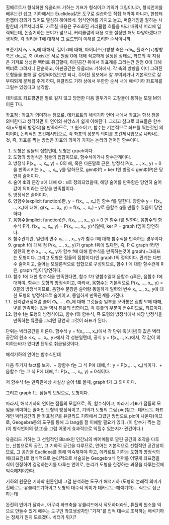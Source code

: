 힐베르트가 형식화한 유클리드 기하는 기표가 형식이고 기의가 그림이니까, 형식언어를 배우는건 쉽고, 기하에서는 Euclidea같은 도구로 실습하듯 직접 해봐야 하니까, 한쳅터 한쳅터 강의가 있어도 열심히 해야겠네. 형식언어를 가지고 놀고, 퍼즐개임을 잘하는 사람한테 가르치더라도, 가르칠 내용은 구조화된 커리큘럼 흐름을 따라 배워서 머리에 입력되는데, 논증기하는 분야가 넓으니, 커리큘럼의 내용 흐름 설정만 해도 다양하겠다고 생각함. 각 정리들 T에 대해서 그 로드맵이 이해를 고려한 순서이니까.

표준기저 e₁ ~ eₙ에 대해서, 길이 d에 대해, 마이너스(-)방향 축은 -deₖ, 플러스(+)방향 축은 deₖ로, 축 (Axis)은 서로 원점 O에 대해 직교하게 설정된 상태로, 좌표의 각 지점은 기저로 생성한 벡터로 취급할때, 아핀공간 위에서 좌표계를 그리는건 원점 O에 대해 벡터로 그려지니 단순하고, 아핀공간은 유클리드 기하에서, 각 축의 방향을 이미 그려진 도형들을 통해 잘 설정되어있으면 되니, 주어진 정보에서 잘 부여되거나 기본적으로 잘 부여되게 문제를 주게 하여, 유클리드 기하 상에서 무한한 순서 내에 해석기하 좌표계를 그릴수 있겠다고 생각함.

데카르트 좌표평면은 별로 깊지 않고 당연한 다음 열두가지 고찰들이 통하는 모델 M의 이론 T다.

좌표점 : 좌표가 의미하는 점으로, 데카르트의 해석기하 언어 내에서 좌표는 항상 점을 의미한다고 생각하면 이 언어의 뉘앙스가 쉽게 이해된다. 그리고 참고로 좌표들은 함수식(=도형의 방정식)을 만족하므로, 그 원소이고, 함수는 기본적으로 좌표를 찍는것인 의미이며, 논리적인 조건제시법으로, 각 좌표의 성분의 의미를 조건제시법으로 나타내는것, 즉, 좌표를 찍는 방법은 좌표의 의미가 가지는 논리의 언어인 함수이다.

1. 도형은 점들의 집합인데, 도형은 grpah이다.
2. 도형의 방정식은 점들의 집합이므로, 함수식이거나 함수관계이다.
3. 방정식 P(x₁, ..., xₙ, y) = 0의 해, 혹은 다른말로 근은, 방정식 P(x₁, ..., xₙ, y) = 0을 만족시키는 x₁, ..., xₙ, y를 말하므로, genΦ(f) = ker f인 방정식 genΦ(P)은 당연히 술어이다.
4. 술어 Φ와 문장 s에 대해 Φ : s로 정의되었을때, 해당 술어를 만족함은 당연히 술어값이 의미라는 문장을 만족함이다.
5. 방정식은 술어이다.
6. 양함수(explicit function)란, y = f(x₁, .., xₙ)인 함수 f를 말한다. 양함수 y = f(x₁, .., xₙ)에 대해, g(x₁, ..., xₙ, y) = f(x₁, .., xₙ) - y로 음함수 g를 만들수 있음이 당연하다.
7. 음함수(implicit function)란, f(x₁, ..., xₙ, y) = 0 인 함수 f를 말한다. 음함수의 함수식 P가, f(x₁, ..., xₙ, y) = P(x₁, ..., xₙ, y)식일때, ker P = graph f임이 당연하다.
8. 함수관계란, 일련의 변수 x₁, ..., xₙ, y가 함수 f에 대해 함수식을 만족하는 경우이다.
9. graph f에 대해 점 P(x₁, ..., xₙ, y)가 graph f위에 있다면, 즉, P ∈ graph f라면 일련의 변수 x₁, ..., xₙ, y가 함수 f에 대해 함수식을 만족하는것이 graph(=그래프는 도형이다. 그리고 도형은 점들의 집합이다)인 graph f의 정의이다. 관계는 다변수 술어이고, 술어는 모델론적으로 집합으로 구성되므로, 함수 f 에 대한 함수관계 R은, graph f임이 당연하다.
10. 함수 f에 대한 함수식을 만족한다면, 함수 f가 양함수일때 음함수 g혹은, 음함수 f에 대하여, 함수는 도형의 방정식이고, 따라서, 음함수는 기본적으로 P(x₁, ..., xₙ, y) = 0꼴의 방정식이므로, 음함수 문장은 술어랑 동일하게 일련의 변수 x₁, ..., xₙ, y에 대한 도형의 방정식으로 술어이고, 동일하게 만족관계를 가진다.
11. 진리값배정처럼 술어 Φ₁, ..., Φₙ에 대해 그것들중 일부를 모아놓은 집합 Ψ에 대해, Ψ를 만족하는 값들 역시 튜플의 집합이고, 각 튜플의 부분이 변수이므로, 좌표이다.
12. 함수 f는 도형의 방정식이고, 함수 f의 함수식, 즉 도형의 방정식에서 해당 방정식을 만족하는 튜플을 그리면 당연히 그것이 좌표가 된다.

단위는 벡터공간을 이룬다. 함수식 y = f(x₁, ..., xₙ)에서 각 단위 축(차원)의 값은 벡터공간의 원소 <x₁, ..., xₙ, y>에서 각 성분일텐데, 공식 y = f(x₁, .., xₙ)에서, 각 값이 의미하는바가 있다면 단위로 취급될것이다.

해석기하의 언어는 함수식인데

다음 두가지 fact를 보자.
 + 양함수 f는 그 식 P에 대해, f : y = P(x₁, ..., xₙ)식이다.
 + 음함수 f는 그 식 P에 대해, f : P(x₁, ..., xₙ, y) = 0식이다.

저 함수식 f는 만족관계상 사실상 술어 f로 볼때, graph f가 그 의미이다.

그리고 graph f는 점들의 모임으로, 도형이다.

따라서, 해석기하의 언어는 점들의 모임으로, 즉, 함수식이고, 따라서 기표가 점들의 모임을 의미하는 술어인 도형의 방정식이고, 기의가 도형의 그림 pic(참고 : 데카르트 좌표계인 벡터공간의 한 좌표점 P를 유클리드 기하에서 그렸던 방법으로 pic이 나온다)이므로, Geogebra등의 도구를 통해 그 lang를 잘 이해할 필요가 있다. (이 함수가 찍는 점(이 형식언어의 랑그)을 그럼 어떻게 효과적으로 익힐수 있는지가 관건이다.)

유클리드 기하는 그 선험적인 Blank인 인간뇌의 베어메탈로 깔린 공간의 조작을 다루는, 선험으로의 공간, 그 기하적 공간을 다루므로, 언어는 기본적으로 선험적인 공간상이므로, 그 공간을 Euclidea를 통해 익숙해져야 하고, 데카르트 기하는 도형의 방정식의 해(좌표점)로 형식적으로 논리적으로 서술되는 Geogebra식 언어를 어떻게 좌표점을 식이 한정하여 결정하는지를 다루는 언어로, 논리가 도형을 한정하는 과정을 다루는것에 익숙해져야한다.

기하의 원문은 기하학 원론인데 그걸 분석하는 도구가 해석기하 (도형의 본래적 의미가 힐베르트-유클리드기하이고 도형의 대수적 의미가 데카르트-해석기하)... 식으로 접근하는데

완전히 언어가 달라서, 아무리 좌표축을 유클리드에서 작도하더라도, 튜플의 원소를 역으로 만들수 있게 해주는 도구인 좌표생성자인 "기저"를 집적 대수로 조작하는 해석기하는 정체가 뭔지 모르겠다. 벡터가 뭐지?